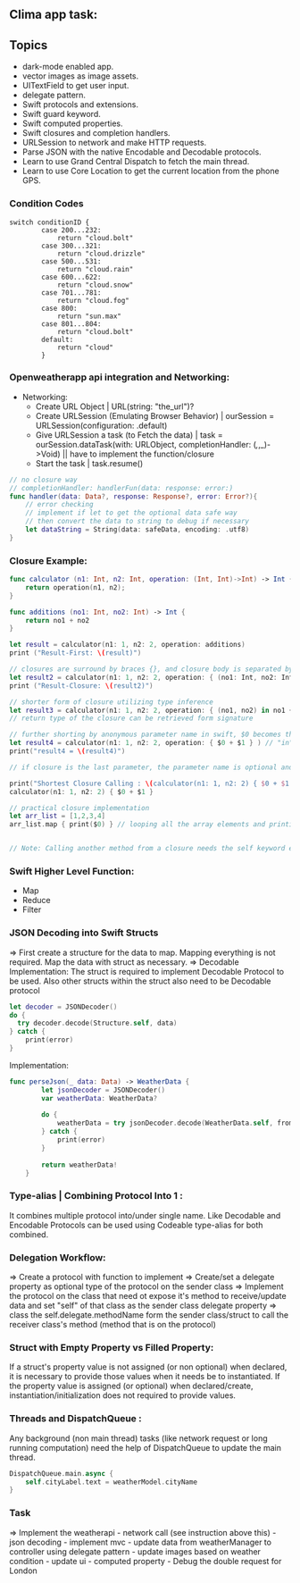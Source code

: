 ## Clima app task:

## Topics

* dark-mode enabled app.
* vector images as image assets.
* UITextField to get user input. 
* delegate pattern.
* Swift protocols and extensions. 
* Swift guard keyword. 
* Swift computed properties.
* Swift closures and completion handlers.
* URLSession to network and make HTTP requests.
* Parse JSON with the native Encodable and Decodable protocols. 
* Learn to use Grand Central Dispatch to fetch the main thread.
* Learn to use Core Location to get the current location from the phone GPS. 

### Condition Codes
```
switch conditionID {
        case 200...232:
            return "cloud.bolt"
        case 300...321:
            return "cloud.drizzle"
        case 500...531:
            return "cloud.rain"
        case 600...622:
            return "cloud.snow"
        case 701...781:
            return "cloud.fog"
        case 800:
            return "sun.max"
        case 801...804:
            return "cloud.bolt"
        default:
            return "cloud"
        }
```
### Openweatherapp api integration and Networking:
- Networking: 
    - Create URL Object | URL(string: "the_url")?
    - Create URLSession (Emulating Browser Behavior) | ourSession = URLSession(configuration: .default)
    - Give URLSession a task (to Fetch the data) | task = ourSession.dataTask(with: URLObject, completionHandler: (_,_,_)->Void) || have to implement the function/closure
    - Start the task | task.resume()
```swift
// no closure way
// completionHandler: handlerFun(data: response: error:)
func handler(data: Data?, response: Response?, error: Error?){
    // error checking
    // implement if let to get the optional data safe way
    // then convert the data to string to debug if necessary
    let dataString = String(data: safeData, encoding: .utf8)
}
```

### Closure Example:
```swift
func calculator (n1: Int, n2: Int, operation: (Int, Int)->Int) -> Int {
    return operation(n1, n2);
}

func additions (no1: Int, no2: Int) -> Int {
    return no1 + no2
}

let result = calculator(n1: 1, n2: 2, operation: additions)
print ("Result-First: \(result)")

// closures are surround by braces {}, and closure body is separated by "in" keyword instead of braces from the parameter and return type (signature)
let result2 = calculator(n1: 1, n2: 2, operation: { (no1: Int, no2: Int) -> Int in return no1 + no2 })
print ("Result-Closure: \(result2)")

// shorter form of closure utilizing type inference
let result3 = calculator(n1: 1, n2: 2, operation: { (no1, no2) in no1 + no2 } ) 
// return type of the closure can be retrieved form signature

// further shorting by anonymous parameter name in swift, $0 becomes the 1st parameter, $1 is second and so on
let result4 = calculator(n1: 1, n2: 2, operation: { $0 + $1 } ) // "in" can also be omitted
print("result4 = \(result4)")

// if closure is the last parameter, the parameter name is optional and the closure can be placed after the ending parenthesis (like kotlin)

print("Shortest Closure Calling : \(calculator(n1: 1, n2: 2) { $0 + $1 })")
calculator(n1: 1, n2: 2) { $0 + $1 }

// practical closure implementation
let arr_list = [1,2,3,4]
arr_list.map { print($0) } // looping all the array elements and printing using minimalist code of the swift closure


// Note: Calling another method from a closure needs the self keyword explicitly
```

### Swift Higher Level Function:
* Map
* Reduce
* Filter

### JSON Decoding into Swift Structs
=> First create a structure for the data to map. Mapping everything is not required. Map the data with struct as necessary.
=> Decodable Implementation: The struct is required to implement Decodable Protocol to be used. Also other structs within the struct also need to be Decodable protocol
```swift
let decoder = JSONDecoder()
do {
  try decoder.decode(Structure.self, data)  
} catch {
    print(error)
}
```

Implementation:
```swift
func perseJson(_ data: Data) -> WeatherData {
        let jsonDecoder = JSONDecoder()
        var weatherData: WeatherData?
        
        do {
            weatherData = try jsonDecoder.decode(WeatherData.self, from: data)
        } catch {
            print(error)
        }
        
        return weatherData!
    }
```
### Type-alias | Combining Protocol Into 1 :
It combines multiple protocol into/under single name. Like Decodable and Encodable Protocols can be used using Codeable type-alias for both combined.

### Delegation Workflow:
=> Create a protocol with function to implement
=> Create/set a delegate property as optional type of the protocol on the sender class
=> Implement the protocol on the class that need ot expose it's method to receive/update data and set "self" of that class as the sender class delegate property
=> class the self.delegate.methodName form the sender class/struct to call the receiver class's method (method that is on the protocol)
### Struct with Empty Property vs Filled Property:
If a struct's property value is not assigned (or non optional) when declared, it is necessary to provide those values when it needs be to instantiated. 
If the property value is assigned (or optional) when declared/create, instantiation/initialization does not required to provide values.
### Threads and DispatchQueue :
Any background (non main thread) tasks (like network request or long running computation) need the help of DispatchQueue to update the main thread.
```swift
DispatchQueue.main.async {
    self.cityLabel.text = weatherModel.cityName
}
```
### Task
=> Implement the weatherapi
    - network call (see instruction above this)
    - json decoding
    - implement mvc
    - update data from weatherManager to controller using delegate pattern
    - update images based on weather condition
    - update ui
    - computed property
    - Debug the double request for London